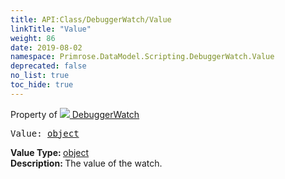 ```yaml
---
title: API:Class/DebuggerWatch/Value
linkTitle: "Value"
weight: 86
date: 2019-08-02
namespace: Primrose.DataModel.Scripting.DebuggerWatch.Value
deprecated: false
no_list: true
toc_hide: true
---
```

Property of <a href="/docs/api-reference/Class/DebuggerWatch"><img src="/icons/silk/magnify.png"/>&nbsp;DebuggerWatch</a>
<pre class="method-declaration">
Value: <a class="type" href="/docs/api-reference/System/object">object</a></pre>
<b>Value Type: </b>
<a class="type" href="/docs/api-reference/System/object">object</a>
<br/>
<b>Description: </b>
The value of the watch.

